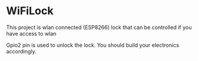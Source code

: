 # WiFiLock
This project is wlan connected (ESP8266) lock that can be controlled if you have access to wlan

Gpio2 pin is used to unlock the lock. You should build your electronics accordingly.
